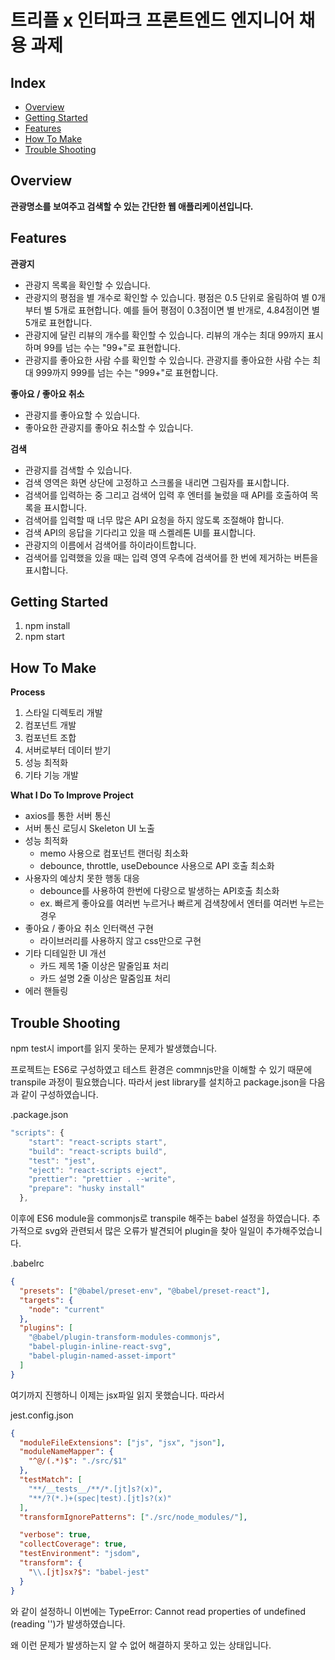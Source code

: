 # 트리플 x 인터파크 프론트엔드 엔지니어 채용 과제

## Index

- [Overview](#overview)
- [Getting Started](#getting-started)
- [Features](#features)
- [How To Make](#how-to-make)
- [Trouble Shooting](#try)

## Overview

**관광명소를 보여주고 검색할 수 있는 간단한 웹 애플리케이션입니다.**

## Features

**관광지**

- 관광지 목록을 확인할 수 있습니다.
- 관광지의 평점을 별 개수로 확인할 수 있습니다. 평점은 0.5 단위로 올림하여 별 0개부터 별 5개로 표현합니다. 예를 들어 평점이 0.3점이면 별 반개로, 4.84점이면 별 5개로 표현합니다.
- 관광지에 달린 리뷰의 개수를 확인할 수 있습니다. 리뷰의 개수는 최대 99까지 표시하며 99를 넘는 수는 "99+"로 표현합니다.
- 관광지를 좋아요한 사람 수를 확인할 수 있습니다. 관광지를 좋아요한 사람 수는 최대 999까지 999를 넘는 수는 "999+"로 표현합니다.

**좋아요 / 좋아요 취소**

- 관광지를 좋아요할 수 있습니다.
- 좋아요한 관광지를 좋아요 취소할 수 있습니다.

**검색**

- 관광지를 검색할 수 있습니다.
- 검색 영역은 화면 상단에 고정하고 스크롤을 내리면 그림자를 표시합니다.
- 검색어를 입력하는 중 그리고 검색어 입력 후 엔터를 눌렀을 때 API를 호출하여 목록을 표시합니다.
- 검색어를 입력할 때 너무 많은 API 요청을 하지 않도록 조절해야 합니다.
- 검색 API의 응답을 기다리고 있을 때 스켈레톤 UI를 표시합니다.
- 관광지의 이름에서 검색어를 하이라이트합니다.
- 검색어를 입력했을 있을 때는 입력 영역 우측에 검색어를 한 번에 제거하는 버튼을 표시합니다.

## Getting Started

1. npm install
2. npm start

## How To Make

**Process**

1. 스타일 디렉토리 개발
2. 컴포넌트 개발
3. 컴포넌트 조합
4. 서버로부터 데이터 받기
5. 성능 최적화
6. 기타 기능 개발

**What I Do To Improve Project**

- axios를 통한 서버 통신
- 서버 통신 로딩시 Skeleton UI 노출
- 성능 최적화
  - memo 사용으로 컴포넌트 랜더링 최소화
  - debounce, throttle, useDebounce 사용으로 API 호출 최소화
- 사용자의 예상치 못한 행동 대응
  - debounce를 사용하여 한번에 다량으로 발생하는 API호출 최소화
  - ex. 빠르게 좋아요를 여러번 누르거나 빠르게 검색창에서 엔터를 여러번 누르는 경우
- 좋아요 / 좋아요 취소 인터랙션 구현
  - 라이브러리를 사용하지 않고 css만으로 구현
- 기타 디테일한 UI 개선
  - 카드 제목 1줄 이상은 말줄임표 처리
  - 카드 설명 2줄 이상은 말줌임표 처리
- 에러 핸들링

## Trouble Shooting

npm test시 import를 읽지 못하는 문제가 발생했습니다.

프로젝트는 ES6로 구성하였고 테스트 환경은 commnjs만을 이해할 수 있기 때문에 transpile 과정이 필요했습니다. 따라서 jest library를 설치하고 package.json을 다음과 같이 구성하였습니다.

.package.json

```js
"scripts": {
    "start": "react-scripts start",
    "build": "react-scripts build",
    "test": "jest",
    "eject": "react-scripts eject",
    "prettier": "prettier . --write",
    "prepare": "husky install"
  },
```

이후에 ES6 module을 commonjs로 transpile 해주는 babel 설정을 하였습니다. 추가적으로 svg와 관련되서 많은 오류가 발견되어 plugin을 찾아 일일이 추가해주었습니다.

.babelrc

```json
{
  "presets": ["@babel/preset-env", "@babel/preset-react"],
  "targets": {
    "node": "current"
  },
  "plugins": [
    "@babel/plugin-transform-modules-commonjs",
    "babel-plugin-inline-react-svg",
    "babel-plugin-named-asset-import"
  ]
}
```

여기까지 진행하니 이제는 jsx파일 읽지 못했습니다. 따라서

jest.config.json

```json
{
  "moduleFileExtensions": ["js", "jsx", "json"],
  "moduleNameMapper": {
    "^@/(.*)$": "./src/$1"
  },
  "testMatch": [
    "**/__tests__/**/*.[jt]s?(x)",
    "**/?(*.)+(spec|test).[jt]s?(x)"
  ],
  "transformIgnorePatterns": ["./src/node_modules/"],

  "verbose": true,
  "collectCoverage": true,
  "testEnvironment": "jsdom",
  "transform": {
    "\\.[jt]sx?$": "babel-jest"
  }
}
```

와 같이 설정하니 이번에는 TypeError: Cannot read properties of undefined (reading '')가 발생하였습니다.

왜 이런 문제가 발생하는지 알 수 없어 해결하지 못하고 있는 상태입니다.

